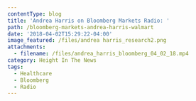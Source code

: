 ```yaml
---
contentType: blog
title: 'Andrea Harris on Bloomberg Markets Radio: '
path: /bloomberg-markets-andrea-harris-walmart
date: '2018-04-02T15:29:22-04:00'
image_featured: /files/andrea harris_research2.png
attachments:
  - filename: /files/andrea_harris_bloomberg_04_02_18.mp4
category: Height In The News
tags:
  - Healthcare
  - Bloomberg
  - Radio
---
```


